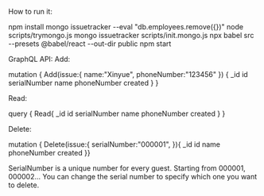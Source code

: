 How to run it:

npm install
mongo issuetracker --eval "db.employees.remove({})"
node scripts/trymongo.js
mongo issuetracker scripts/init.mongo.js
npx babel src --presets @babel/react --out-dir public
npm start

GraphQL API:
Add:

mutation {
  Add(issue:{
		name:"Xinyue",
        phoneNumber:"123456"
  }) { 
    _id
    id
    serialNumber
    name
    phoneNumber
    created
} }

Read:

query { Read{
  _id
    id
  	serialNumber
    name
    phoneNumber
    created
} }

Delete:

mutation { Delete(issue:{
  	serialNumber:"000001",
}){
  _id
    id
    name
    phoneNumber
    created
}}


SerialNumber is a unique number for every guest. Starting from 000001, 000002... You can change the serial number to specify which one you want to delete.